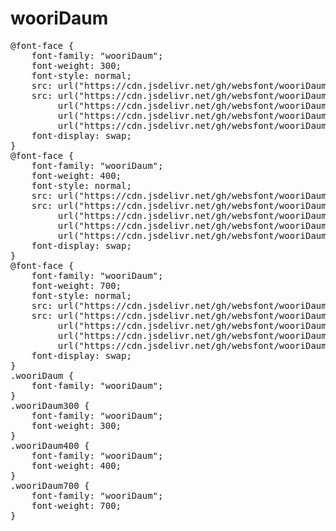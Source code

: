 # wooriDaum

<pre>
@font-face {
    font-family: "wooriDaum";
    font-weight: 300;
    font-style: normal;
    src: url("https://cdn.jsdelivr.net/gh/websfont/wooriDaum/wooriDaum-Light.eot");
    src: url("https://cdn.jsdelivr.net/gh/websfont/wooriDaum/wooriDaum-Light.eot?#iefix") format("embedded-opentype"),
         url("https://cdn.jsdelivr.net/gh/websfont/wooriDaum/wooriDaum-Light.woff2") format("woff2"),
         url("https://cdn.jsdelivr.net/gh/websfont/wooriDaum/wooriDaum-Light.woff") format("woff"),
         url("https://cdn.jsdelivr.net/gh/websfont/wooriDaum/wooriDaum-Light.ttf") format("truetype");
    font-display: swap;
}
@font-face {
    font-family: "wooriDaum";
    font-weight: 400;
    font-style: normal;
    src: url("https://cdn.jsdelivr.net/gh/websfont/wooriDaum/wooriDaum-Regular.eot");
    src: url("https://cdn.jsdelivr.net/gh/websfont/wooriDaum/wooriDaum-Regular.eot?#iefix") format("embedded-opentype"),
         url("https://cdn.jsdelivr.net/gh/websfont/wooriDaum/wooriDaum-Regular.woff2") format("woff2"),
         url("https://cdn.jsdelivr.net/gh/websfont/wooriDaum/wooriDaum-Regular.woff") format("woff"),
         url("https://cdn.jsdelivr.net/gh/websfont/wooriDaum/wooriDaum-Regular.ttf") format("truetype");
    font-display: swap;
}
@font-face {
    font-family: "wooriDaum";
    font-weight: 700;
    font-style: normal;
    src: url("https://cdn.jsdelivr.net/gh/websfont/wooriDaum/wooriDaum-Bold.eot");
    src: url("https://cdn.jsdelivr.net/gh/websfont/wooriDaum/wooriDaum-Bold.eot?#iefix") format("embedded-opentype"),
         url("https://cdn.jsdelivr.net/gh/websfont/wooriDaum/wooriDaum-Bold.woff2") format("woff2"),
         url("https://cdn.jsdelivr.net/gh/websfont/wooriDaum/wooriDaum-Bold.woff") format("woff"),
         url("https://cdn.jsdelivr.net/gh/websfont/wooriDaum/wooriDaum-Bold.ttf") format("truetype");
    font-display: swap;
}
.wooriDaum {
    font-family: "wooriDaum";
}
.wooriDaum300 {
    font-family: "wooriDaum";
    font-weight: 300;
}
.wooriDaum400 {
    font-family: "wooriDaum";
    font-weight: 400;
}
.wooriDaum700 {
    font-family: "wooriDaum";
    font-weight: 700;
}
</pre>

